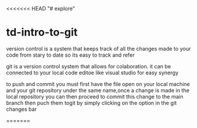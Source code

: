 <<<<<<< HEAD
"# explore" 
# td-intro-to-git
<p>version control is a system that keeps track of all the changes made to your code from stary to date so its easy to track and refer</p>
<P>git is a version control system that allows for colaboration. it can be connected to your local code editoe like visual studio for easy synergy</P>
<P>to push and commit you must first have the file open on your local machine and your git repository under the same name,once a change is made in the local repository you can then proceed to commit this change to the main branch then puch them togit by simply clicking on the option in the git changes bar</p>
=======